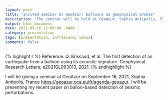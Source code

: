 ```yaml
---
layout: post
title: "Invited seminar at GeoAzur: balloons as geophysical probes"
description: "The seminar will be held at GeoAzur, Sophia Antipolis, France."
output: html_document
date: 2021-09-16 11:00:00 -0400
category: presentation
tags: [presentation, infrasound, venus]
comments: false
---
```


{% highlight r %}
Reference:
Q. Brissaud, et al.  The first detection of an earthquake from a balloon using its acoustic signature. Geophysical Research Letters, e2021GL093013, 2021.
{% endhighlight %}

I will be giving a seminar at GeoAzur on September 16, 2021, Sophia Antipolis, France <https://geoazur.oca.eu/fr/agenda-geoazur>. I will be presenting my recent paper on ballon-based detection of seismic perturbations.